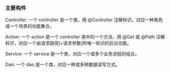 ### 主要构件
Controller: 一个 controller 是一个类，用 @Controller 注解标识，对应一种角色或一个场景的功能集合。

Action: 一个 action 是一个 controller 类中的一个方法，用 @Get 或 @Path 注解标识，对应一个由请求路径[+请求参数]所唯一标识的后台功能。

Service: 一个 service 是一个类，对应一个或多个业务流程的组合。

Dao: 一个 dao 是一个类，对应一种或多种数据读写方式。